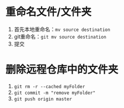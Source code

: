 # 重命名文件/文件夹

1. 首先本地重命名：`mv source destination`
2. git重命名：`git mv source destination`
3. 提交

# 删除远程仓库中的文件夹

1. `git rm -r --cached myFolder`
2. `git commit -m "remove myFolder"`
3. `git push origin master`
